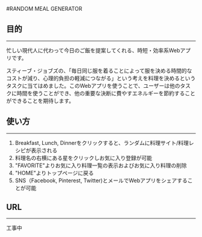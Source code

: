 #RANDOM MEAL GENERATOR

## 目的 
***
忙しい現代人に代わって今日のご飯を提案してくれる、時短・効率系Webアプリです。

スティーブ・ジョブズの、「毎日同じ服を着ることによって服を決める時間的なコストが減り、心理的負担の軽減につながる」という考えを料理を決めるというタスクに当てはめました。このWebアプリを使うことで、ユーザーは他のタスクに時間を使うことができ、他の重要な決断に費やすエネルギーを節約することができることを期待します。



## 使い方
***
1. Breakfast, Lunch, Dinnerをクリックすると、ランダムに料理サイト/料理レシピが表示される
2. 料理名の右横にある星をクリックしお気に入り登録が可能
3. "FAVORITE"よりお気に入り料理一覧の表示およびお気に入り料理の削除
4. "HOME"よりトップページに戻る
5. SNS（Facebook, Pinterest, Twitter)とメールでWebアプリをシェアすることが可能

## URL
***
工事中